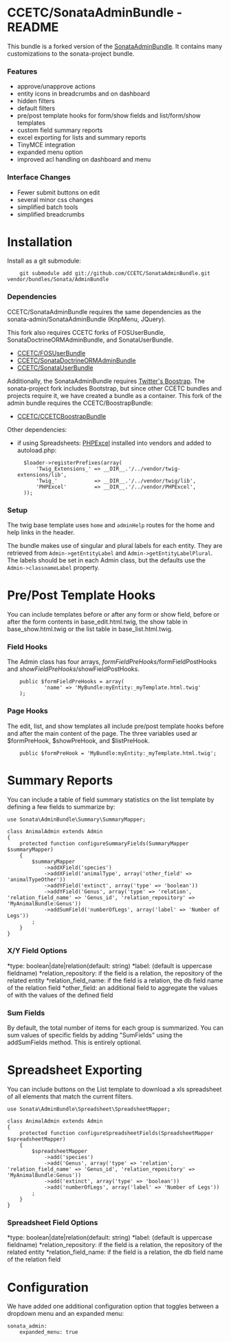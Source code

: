 # CCETC/SonataAdminBundle - README

This bundle is a forked version of the [SonataAdminBundle](https://github.com/sonata-project/SonataAdminBundle).
It contains many customizations to the sonata-project bundle.

### Features
* approve/unapprove actions
* entity icons in breadcrumbs and on dashboard
* hidden filters
* default filters
* pre/post template hooks for form/show fields and list/form/show templates
* custom field summary reports
* excel exporting for lists and summary reports
* TinyMCE integration
* expanded menu option
* improved acl handling on dashboard and menu

### Interface Changes
* Fewer submit buttons on edit
* several minor css changes
* simplified batch tools
* simplified breadcrumbs

# Installation
Install as a git submodule:

        git submodule add git://github.com/CCETC/SonataAdminBundle.git vendor/bundles/Sonata/AdminBundle

### Dependencies
CCETC/SonataAdminBundle requires the same dependencies as the sonata-admin/SonataAdminBundle (KnpMenu, JQuery).

This fork also requires CCETC forks of FOSUserBundle, SonataDoctrineORMAdminBundle, and SonataUserBundle.

- [CCETC/FOSUserBundle](https://github.com/CCETC/FOSUserBundle)
- [CCETC/SonataDoctrineORMAdminBundle](https://github.com/CCETC/SonataDoctrineORMAdminBundle)
- [CCETC/SonataUserBundle](https://github.com/CCETC/SonataUserbundle)

Additionally, the SonataAdminBundle requires [Twitter's Boostrap](http://twitter.github.com/bootstrap/).  The sonata-project fork includes Bootstrap, but since other CCETC bundles and projects require it, we have created a bundle as a container.  This fork of the admin bundle requires the CCETC/BoostrapBundle:

- [CCETC/CCETCBoostrapBundle](https://github.com/CCETC/CCETCBootstrapBundle)

Other dependencies:

- if using Spreadsheets: [PHPExcel](http://phpexcel.codeplex.com/) installed into vendors and added to autoload.php:

        $loader->registerPrefixes(array(
            'Twig_Extensions_' => __DIR__.'/../vendor/twig-extensions/lib',
            'Twig_'            => __DIR__.'/../vendor/twig/lib',
            'PHPExcel'         => __DIR__.'/../vendor/PHPExcel',
        ));

### Setup
The twig base template uses ``home`` and ``adminHelp`` routes for the home and help links in the header.

The bundle makes use of singular and plural labels for each entity.  They are retrieved from ``Admin->getEntityLabel`` and ``Admin->getEntityLabelPlural``.  The labels should be set in each Admin class, but the defaults use the ``Admin->classnameLabel`` property.


# Pre/Post Template Hooks
You can include templates before or after any form or show field, before or after the form contents in base_edit.html.twig, the show table in base_show.html.twig or the list table in base_list.html.twig.

### Field Hooks
The Admin class has four arrays, $formFieldPreHooks/$formFieldPostHooks and $showFieldPreHooks/$showFieldPostHooks.

        public $formFieldPreHooks = array(
                'name' => 'MyBundle:myEntity:_myTemplate.html.twig'
        );
        
### Page Hooks
The edit, list, and show templates all include pre/post template hooks before and after the main content of the page.
The three variables used ar $formPreHook, $showPreHook, and $listPreHook.

        public $formPreHook = 'MyBundle:myEntity:_myTemplate.html.twig';

# Summary Reports
You can include a table of field summary statistics on the list template by defining a few fields to summarize by:

    use Sonata\AdminBundle\Summary\SummaryMapper;

	class AnimalAdmin extends Admin
	{
		protected function configureSummaryFields(SummaryMapper $summaryMapper)
		{
			$summaryMapper
				->addXField('species')
				->addXField('animalType', array('other_field' => 'animalTypeOther'))            
				->addYField('extinct', array('type' => 'boolean'))
				->addYField('Genus', array('type' => 'relation', 'relation_field_name' => 'Genus_id', 'relation_repository' => 'MyAnimalBundle:Genus'))
				->addSumField('numberOfLegs', array('label' => 'Number of Legs'))
			;
		}
    }

### X/Y Field Options
*type: boolean|date|relation(default: string)
*label: (default is uppercase fieldname)
*relation_repository: if the field is a relation, the repository of the related entity
*relation_field_name: if the field is a relation, the db field name of the relation field
*other_field: an additional field to aggregate the values of with the values of the defined field

### Sum Fields
By default, the total number of items for each group is summarized.  You can sum values of specific fields by adding "SumFields" using the addSumFields method.  This is entirely optional. 

# Spreadsheet Exporting
You can include buttons on the List template to download a xls spreadsheet of all elements that match the current filters.
        
    use Sonata\AdminBundle\Spreadsheet\SpreadsheetMapper;

	class AnimalAdmin extends Admin
	{
		protected function configureSpreadsheetFields(SpreadsheetMapper $spreadsheetMapper)
		{
			$spreadsheetMapper
				->add('species')
	            ->add('Genus', array('type' => 'relation', 'relation_field_name' => 'Genus_id', 'relation_repository' => 'MyAnimalBundle:Genus'))
				->add('extinct', array('type' => 'boolean'))
				->add('numberOfLegs', array('label' => 'Number of Legs'))
			;
		}
	}

### Spreadsheet Field Options
*type: boolean|date|relation(default: string)
*label: (default is uppercase fieldname)
*relation_repository: if the field is a relation, the repository of the related entity
*relation_field_name: if the field is a relation, the db field name of the relation field


# Configuration
We have added one additional configuration option that toggles between a dropdown menu and an expanded menu:

	sonata_admin:
    	expanded_menu: true
